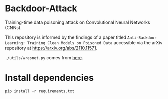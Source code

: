 # Backdoor-Attack
Training-time data poisoning attack on Convolutional Neural Networks (CNNs).

This repository is informed by the findings of a paper titled `Anti-Backdoor Learning: Training Clean Models on Poisoned Data` accessible via the arXiv repository at https://arxiv.org/abs/2110.11571.

`./utils/wresnet.py` comes from [here](https://github.com/bboylyg/ABL/blob/main/models/wresnet.py).

# Install dependencies
```pip install -r requirements.txt```